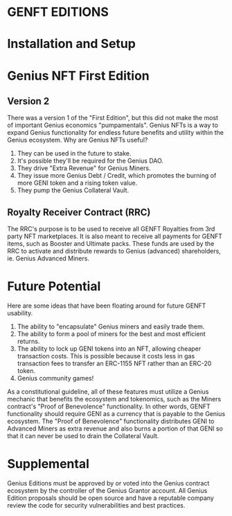# GENFT EDITIONS

# Installation and Setup

# Genius NFT First Edition

## Version 2

There was a version 1 of the "First Edition", but this did not make the most of important Genius economics "pumpamentals".  Genius NFTs is a way to expand Genius functionality for endless future benefits and utility within the Genius ecosystem.  Why are Genius NFTs useful?

1. They can be used in the future to stake.
2. It's possible they'll be required for the Genius DAO.
3. They drive "Extra Revenue" for Genius Miners.
4. They issue more Genius Debt / Credit, which promotes the burning of more GENI token and a rising token value.
5. They pump the Genius Collateral Vault.

## Royalty Receiver Contract (RRC)

The RRC's purpose is to be used to receive all GENFT Royalties from 3rd party NFT marketplaces.  It is also meant to receive all payments for GENFT items, such as Booster and Ultimate packs.  These funds are used by the RRC to activate and distribute rewards to Genius (advanced) shareholders, ie. Genius Advanced Miners.

# Future Potential

Here are some ideas that have been floating around for future GENFT usability.

1. The ability to "encapsulate" Genius miners and easily trade them.
2. The ability to form a pool of miners for the best and most efficient returns.
3. The ability to lock up GENI tokens into an NFT, allowing cheaper transaction costs.  This is possible because it costs less in gas transaction fees to transfer an ERC-1155 NFT rather than an ERC-20 token.
4. Genius community games!

As a constitutional guideline, all of these features must utilize a Genius mechanic that benefits the ecosystem and tokenomics, such as the Miners contract's "Proof of Benevolence" functionality.  In other words, GENFT functionality should require GENI as a currency that is payable to the Genius ecosystem.  The "Proof of Benevolence" functionality distributes GENI to Advanced Miners as extra revenue and also burns a portion of that GENI so that it can never be used to drain the Collateral Vault.

# Supplemental

Genius Editions must be approved by or voted into the Genius contract ecosystem by the controller of the Genius Grantor account.  All Genius Edition proposals should be open source and have a reputable company review the code for security vulnerabilities and best practices.
